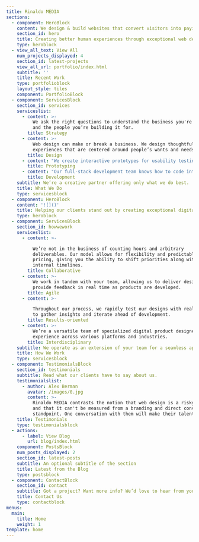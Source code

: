 ```yaml
---
title: Rinaldo MEDIA
sections:
  - component: HeroBlock
    content: We design & build websites that convert visitors into paying customers
    section_id: hero
    title: Creating better human experiences through exceptional web design
    type: heroblock
  - view_all_text: View All
    num_projects_displayed: 4
    section_id: latest-projects
    view_all_url: portfolio/index.html
    subtitle: ''
    title: Recent Work
    type: portfolioblock
    layout_style: tiles
    component: PortfolioBlock
  - component: ServicesBlock
    section_id: services
    serviceslist:
      - content: >-
          We ask the right questions to understand the business you're building
          and the people you’re building it for.
        title: Strategy
      - content: >-
          Web design can make or break a business. We design thoughtful
          experiences that are centered around people’s wants and needs.
        title: Design
      - content: "We create interactive prototypes for usability testing that informs our design process and brings ideas into the hands of real people.\r\n"
        title: Prototyping
      - content: "Our full-stack development team knows how to code intuitive, native applications for mobile, desktop, and the web.\r\n"
        title: Development
    subtitle: We’re a creative partner offering only what we do best.
    title: What We Do
    type: servicesblock
  - component: HeroBlock
    content: '![]()'
    title: Helping our clients stand out by creating exceptional digital experiences
    type: heroblock
  - component: ServicesBlock
    section_id: howwework
    serviceslist:
      - content: >-

          We’re not in the business of counting hours and arbitrary
          deliverables. Our model allows for flexibility and predictable
          pricing, giving you the ability to shift priorities along with
          internal timelines.
        title: Collaborative
      - content: >-
          We work in tandem with your team, allowing us to deliver designs and
          provide feedback in real time as products are developed.
        title: Agile
      - content: >-

          Throughout our process, we rapidly test our designs with real people
          to gather insights and iterate ahead of development.
        title: Results-oriented
      - content: >-
          We’re a versatile team of specialized digital product designers with
          experience across various platforms and industries.
        title: Interdisciplinary
    subtitle: We operate as an extension of your team for a seamless approach.
    title: How We Work
    type: servicesblock
  - component: TestimonialsBlock
    section_id: testimonials
    subtitle: Read what our clients have to say about us.
    testimonialslist:
      - author: Alex Berman
        avatar: /images/0.jpg
        content: >-
          Rinaldo MEDIA contrasts the notion that web design is a risky venture
          and that it can't be measured from a branding and direct conversion
          standpoint. One conversation with them will make their talents clear.
    title: Testimonials
    type: testimonialsblock
  - actions:
      - label: View Blog
        url: blog/index.html
    component: PostsBlock
    num_posts_displayed: 2
    section_id: latest-posts
    subtitle: An optional subtitle of the section
    title: Latest from the Blog
    type: postsblock
  - component: ContactBlock
    section_id: contact
    subtitle: Got a project? Want more info? We’d love to hear from you.
    title: Contact Us
    type: contactblock
menus:
  main:
    title: Home
    weight: 1
template: home
---
```


